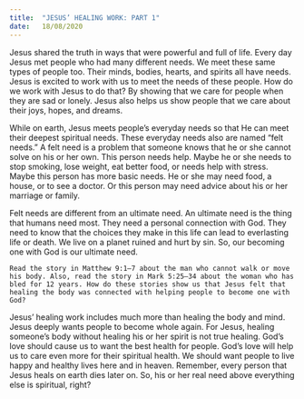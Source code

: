 ```yaml
---
title:  "JESUS’ HEALING WORK: PART 1"
date:   18/08/2020
---
```


Jesus shared the truth in ways that were powerful and full of life. Every day Jesus met people who had many different needs. We meet these same types of people too. Their minds, bodies, hearts, and spirits all have needs. Jesus is excited to work with us to meet the needs of these people. How do we work with Jesus to do that? By showing that we care for people when they are sad or lonely. Jesus also helps us show people that we care about their joys, hopes, and dreams.

While on earth, Jesus meets people’s everyday needs so that He can meet their deepest spiritual needs. These everyday needs also are named “felt needs.” A felt need is a problem that someone knows that he or she cannot solve on his or her own. This person needs help. Maybe he or she needs to stop smoking, lose weight, eat better food, or needs help with stress. Maybe this person has more basic needs. He or she may need food, a house, or to see a doctor. Or this person may need advice about his or her marriage or family.

Felt needs are different from an ultimate need. An ultimate need is the thing that humans need most. They need a personal connection with God. They need to know that the choices they make in this life can lead to everlasting life or death. We live on a planet ruined and hurt by sin. So, our becoming one with God is our ultimate need.

`Read the story in Matthew 9:1–7 about the man who cannot walk or move his body. Also, read the story in Mark 5:25–34 about the woman who has bled for 12 years. How do these stories show us that Jesus felt that healing the body was connected with helping people to become one with God?`

Jesus’ healing work includes much more than healing the body and mind. Jesus deeply wants people to become whole again. For Jesus, healing someone’s body without healing his or her spirit is not true healing. God’s love should cause us to want the best health for people. God’s love will help us to care even more for their spiritual health. We should want people to live happy and healthy lives here and in heaven. Remember, every person that Jesus heals on earth dies later on. So, his or her real need above everything else is spiritual, right?
